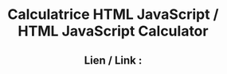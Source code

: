 <h1 align="center"> Calculatrice HTML JavaScript / HTML JavaScript Calculator </h1>
<h2 align="center"> Lien / Link : </h2>
